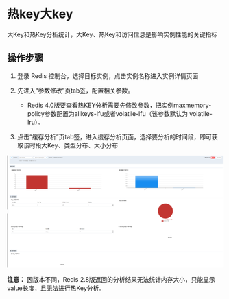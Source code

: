 #  热key大key

大Key和热Key分析统计，大Key、热Key和访问信息是影响实例性能的关键指标

##  操作步骤

1. 登录 Redis 控制台，选择目标实例，点击实例名称进入实例详情页面

2. 先进入“参数修改”页tab签，配置相关参数。

   - Redis 4.0版要查看热KEY分析需要先修改参数，把实例maxmemory-policy参数配置为allkeys-lfu或者volatile-lfu（该参数默认为 volatile-lru）。

3. 点击“缓存分析”页tab签，进入缓存分析页面，选择要分析的时间段，即可获取该时段大Key、类型分布、大小分布


 ![](../../../../../image/Redis/Key-Analysis-1.png)


**注意：** 因版本不同，Redis 2.8版返回的分析结果无法统计内存大小，只能显示value长度，且无法进行热Key分析。

